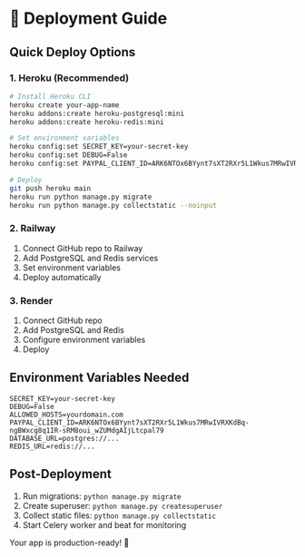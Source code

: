 # 🚀 Deployment Guide

## Quick Deploy Options

### 1. Heroku (Recommended)
```bash
# Install Heroku CLI
heroku create your-app-name
heroku addons:create heroku-postgresql:mini
heroku addons:create heroku-redis:mini

# Set environment variables
heroku config:set SECRET_KEY=your-secret-key
heroku config:set DEBUG=False
heroku config:set PAYPAL_CLIENT_ID=ARK6NTOx6BYynt7sXT2RXr5L1Wkus7MRwIVRXKdBq-ngBWxcg8q1IR-sRM8oui_wZUMdgAIjLtcpal79

# Deploy
git push heroku main
heroku run python manage.py migrate
heroku run python manage.py collectstatic --noinput
```

### 2. Railway
1. Connect GitHub repo to Railway
2. Add PostgreSQL and Redis services
3. Set environment variables
4. Deploy automatically

### 3. Render
1. Connect GitHub repo
2. Add PostgreSQL and Redis
3. Configure environment variables
4. Deploy

## Environment Variables Needed
```
SECRET_KEY=your-secret-key
DEBUG=False
ALLOWED_HOSTS=yourdomain.com
PAYPAL_CLIENT_ID=ARK6NTOx6BYynt7sXT2RXr5L1Wkus7MRwIVRXKdBq-ngBWxcg8q1IR-sRM8oui_wZUMdgAIjLtcpal79
DATABASE_URL=postgres://...
REDIS_URL=redis://...
```

## Post-Deployment
1. Run migrations: `python manage.py migrate`
2. Create superuser: `python manage.py createsuperuser`
3. Collect static files: `python manage.py collectstatic`
4. Start Celery worker and beat for monitoring

Your app is production-ready! 🎉
